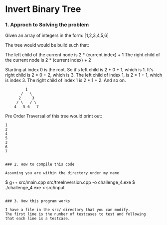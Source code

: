 # Invert Binary Tree

### 1. Approch to Solving the problem

Given an array of integers in the form: [1,2,3,4,5,6]

The tree would would be build such that:

The left child of the current node is 2 * (current index) + 1
The right child of the current node is 2 * (current index) + 2

Starting at index 0 is the root. So it's left child is 2 * 0 + 1, 
which is 1. It's right child is 2 * 0 + 2, which is 3. The left child
of index 1, is 2 * 1 + 1, which is index 3. The right child of index 1
is 2 * 1 + 2. And so on.

```
         1
       /   \
      2     3
     / \   / \
    4   5 6   7
```
Pre Order Traversal of this tree would print out: 

```
1
2
4
5
3
6
7


### 2. How to compile this code

Assuming you are within the directory under my name

```
$ g++ src/main.cpp src/treeInversion.cpp -o challenge_4.exe
$ ./challenge_4.exe < src/input
```

### 3. How this program works

I have a file in the src/ directory that you can modify. 
The first line is the number of testcases to test and following
that each line is a testcase.


